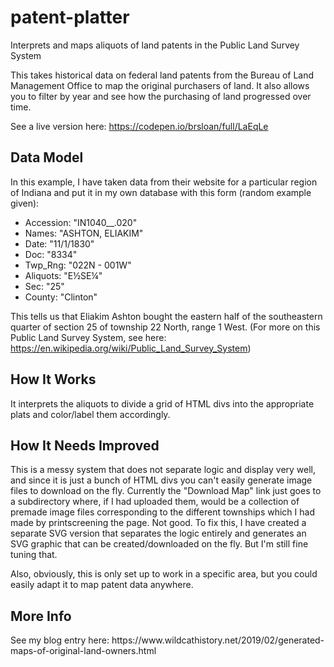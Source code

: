 # patent-platter
Interprets and maps aliquots of land patents in the Public Land Survey System

This takes historical data on federal land patents from the Bureau of Land Management Office to map the original purchasers of land. It also allows you to filter by year and see how the purchasing of land progressed over time.

See a live version here: https://codepen.io/brsloan/full/LaEqLe

<h2>Data Model</h2>
In this example, I have taken data from their website for a particular region of Indiana and put it in my own database with this form (random example given):

<ul>
  <li>Accession: "IN1040__.020"</li>
  <li>Names: "ASHTON, ELIAKIM"</li>
  <li>Date: "11/1/1830"</li>
  <li>Doc: "8334"</li>
  <li>Twp_Rng: "022N - 001W"</li>
  <li>Aliquots: "E½SE¼"</li>
  <li>Sec: "25"</li>
  <li>County: "Clinton"</li>
</ul>

This tells us that Eliakim Ashton bought the eastern half of the southeastern quarter of section 25 of township 22 North, range 1 West. (For more on this Public Land Survey System, see here: https://en.wikipedia.org/wiki/Public_Land_Survey_System)

<h2>How It Works</h2>

It interprets the aliquots to divide a grid of HTML divs into the appropriate plats and color/label them accordingly.

<h2>How It Needs Improved</h2>
  
 This is a messy system that does not separate logic and display very well, and since it is just a bunch of HTML divs you can't easily generate image files to download on the fly. Currently the "Download Map" link just goes to a subdirectory where, if I had uploaded them, would be a collection of premade image files corresponding to the different townships which I had made by printscreening the page. Not good. To fix this, I have created a separate SVG version that separates the logic entirely and generates an SVG graphic that can be created/downloaded on the fly. But I'm still fine tuning that.
 
 Also, obviously, this is only set up to work in a specific area, but you could easily adapt it to map patent data anywhere.
 
 <h2>More Info</h2>
 See my blog entry here: https://www.wildcathistory.net/2019/02/generated-maps-of-original-land-owners.html
